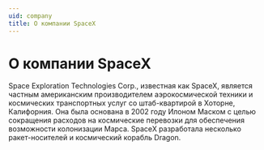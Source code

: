 ```yaml
---
uid: company
title: О компании SpaceX
---
```

# О компании SpaceX
Space Exploration Technologies Corp., известная как SpaceX, является частным американским производителем аэрокосмической техники и космических транспортных 
услуг со штаб-квартирой в Хоторне, Калифорния. 
Она была основана в 2002 году Илоном Маском с целью сокращения расходов на космические перевозки для обеспечения возможности колонизации Марса. 
SpaceX разработала несколько ракет-носителей и космический корабль Dragon. 